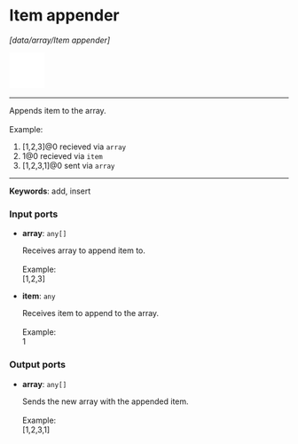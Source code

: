 # Item appender

_[data/array/Item appender]_

![icon](</assets/icons/89f4fde2-5391-4f4c-b55a-55ada280f89c.png>)

---

Appends item to the array.<br>
<br>
Example: <br>
1. [1,2,3]@0 recieved via `array` <br>
2. 1@0 recieved via `item` <br>
3. [1,2,3,1]@0 sent via `array`<br>

---

__Keywords__: add, insert

### Input ports

* __array__: ` any[] `

    Receives array to append item to.<br>
    <br>
    Example:<br>
    [1,2,3]<br>


* __item__: ` any `

    Receives item to append to the array.<br>
    <br>
    Example:<br>
    1<br>

### Output ports

* __array__: ` any[] `

    Sends the new array with the appended item.<br>
    <br>
    Example:<br>
    [1,2,3,1]<br>

